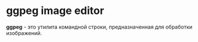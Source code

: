# ggpeg image editor

__ggpeg__ - это утилита командной строки, предназначенная для обработки изображений.
